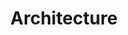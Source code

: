 ---
layout: architecture
title: Architecture
description: Architectural designs inspired by artistic developments.
---